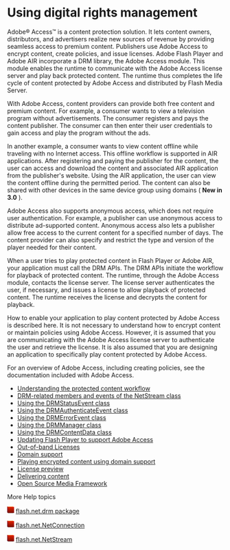 # Using digital rights management

Adobe® Access™ is a content protection solution. It lets content owners,
distributors, and advertisers realize new sources of revenue by providing
seamless access to premium content. Publishers use Adobe Access to encrypt
content, create policies, and issue licenses. Adobe Flash Player and Adobe AIR
incorporate a DRM library, the Adobe Access module. This module enables the
runtime to communicate with the Adobe Access license server and play back
protected content. The runtime thus completes the life cycle of content
protected by Adobe Access and distributed by Flash Media Server.

With Adobe Access, content providers can provide both free content and premium
content. For example, a consumer wants to view a television program without
advertisements. The consumer registers and pays the content publisher. The
consumer can then enter their user credentials to gain access and play the
program without the ads.

In another example, a consumer wants to view content offline while traveling
with no Internet access. This offline workflow is supported in AIR applications.
After registering and paying the publisher for the content, the user can access
and download the content and associated AIR application from the publisher's
website. Using the AIR application, the user can view the content offline during
the permitted period. The content can also be shared with other devices in the
same device group using domains ( **New in 3.0** ).

Adobe Access also supports anonymous access, which does not require user
authentication. For example, a publisher can use anonymous access to distribute
ad-supported content. Anonymous access also lets a publisher allow free access
to the current content for a specified number of days. The content provider can
also specify and restrict the type and version of the player needed for their
content.

When a user tries to play protected content in Flash Player or Adobe AIR, your
application must call the DRM APIs. The DRM APIs initiate the workflow for
playback of protected content. The runtime, through the Adobe Access module,
contacts the license server. The license server authenticates the user, if
necessary, and issues a license to allow playback of protected content. The
runtime receives the license and decrypts the content for playback.

How to enable your application to play content protected by Adobe Access is
described here. It is not necessary to understand how to encrypt content or
maintain policies using Adobe Access. However, it is assumed that you are
communicating with the Adobe Access license server to authenticate the user and
retrieve the license. It is also assumed that you are designing an application
to specifically play content protected by Adobe Access.

For an overview of Adobe Access, including creating policies, see the
documentation included with Adobe Access.

- [Understanding the protected content workflow](./understanding-the-protected-content-workflow.md)
- [DRM-related members and events of the NetStream class](./drm-related-members-and-events-of-the-netstream-class.md)
- [Using the DRMStatusEvent class](./using-the-drmstatusevent-class.md)
- [Using the DRMAuthenticateEvent class](./using-the-drmauthenticateevent-class.md)
- [Using the DRMErrorEvent class](./using-the-drmerrorevent-class.md)
- [Using the DRMManager class](./using-the-drmmanager-class.md)
- [Using the DRMContentData class](./using-the-drmcontentdata-class.md)
- [Updating Flash Player to support Adobe Access](./updating-flash-player-to-support-adobe-access.md)
- [Out-of-band Licenses](./out-of-band-licenses.md)
- [Domain support](./domain-support.md)
- [Playing encrypted content using domain support](./playing-encryped-content-using-domain-support.md)
- [License preview](./license-preview.md)
- [Delivering content](./delivering-content.md)
- [Open Source Media Framework](./open-source-media-framework.md)

More Help topics

![](../../img/flashplatformLinkIndicator.png)
[flash.net.drm package](https://airsdk.dev/reference/actionscript/3.0/flash/net/drm/package-detail.html)

![](../../img/flashplatformLinkIndicator.png)
[flash.net.NetConnection](https://airsdk.dev/reference/actionscript/3.0/flash/net/NetConnection.html)

![](../../img/flashplatformLinkIndicator.png)
[flash.net.NetStream](https://airsdk.dev/reference/actionscript/3.0/flash/net/NetStream.html)
